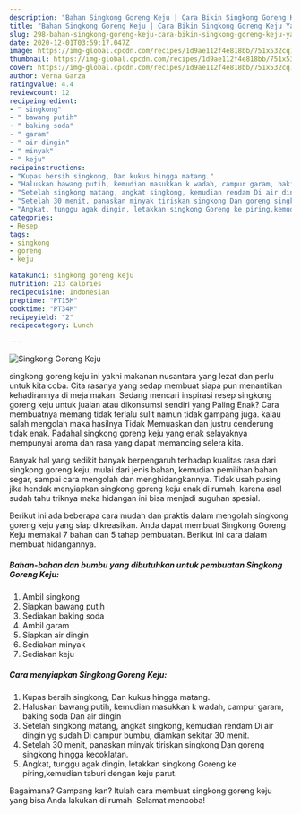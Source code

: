 ```yaml
---
description: "Bahan Singkong Goreng Keju | Cara Bikin Singkong Goreng Keju Yang Enak Banget"
title: "Bahan Singkong Goreng Keju | Cara Bikin Singkong Goreng Keju Yang Enak Banget"
slug: 298-bahan-singkong-goreng-keju-cara-bikin-singkong-goreng-keju-yang-enak-banget
date: 2020-12-01T03:59:17.047Z
image: https://img-global.cpcdn.com/recipes/1d9ae112f4e818bb/751x532cq70/singkong-goreng-keju-foto-resep-utama.jpg
thumbnail: https://img-global.cpcdn.com/recipes/1d9ae112f4e818bb/751x532cq70/singkong-goreng-keju-foto-resep-utama.jpg
cover: https://img-global.cpcdn.com/recipes/1d9ae112f4e818bb/751x532cq70/singkong-goreng-keju-foto-resep-utama.jpg
author: Verna Garza
ratingvalue: 4.4
reviewcount: 12
recipeingredient:
- " singkong"
- " bawang putih"
- " baking soda"
- " garam"
- " air dingin"
- " minyak"
- " keju"
recipeinstructions:
- "Kupas bersih singkong, Dan kukus hingga matang."
- "Haluskan bawang putih, kemudian masukkan k wadah, campur garam, baking soda Dan air dingin"
- "Setelah singkong matang, angkat singkong, kemudian rendam Di air dingin yg sudah Di campur bumbu, diamkan sekitar 30 menit."
- "Setelah 30 menit, panaskan minyak tiriskan singkong Dan goreng singkong hingga kecoklatan."
- "Angkat, tunggu agak dingin, letakkan singkong Goreng ke piring,kemudian taburi dengan keju parut."
categories:
- Resep
tags:
- singkong
- goreng
- keju

katakunci: singkong goreng keju 
nutrition: 213 calories
recipecuisine: Indonesian
preptime: "PT15M"
cooktime: "PT34M"
recipeyield: "2"
recipecategory: Lunch

---
```



![Singkong Goreng Keju](https://img-global.cpcdn.com/recipes/1d9ae112f4e818bb/751x532cq70/singkong-goreng-keju-foto-resep-utama.jpg)


singkong goreng keju ini yakni makanan nusantara yang lezat dan perlu untuk kita coba. Cita rasanya yang sedap membuat siapa pun menantikan kehadirannya di meja makan.
Sedang mencari inspirasi resep singkong goreng keju untuk jualan atau dikonsumsi sendiri yang Paling Enak? Cara membuatnya memang tidak terlalu sulit namun tidak gampang juga. kalau salah mengolah maka hasilnya Tidak Memuaskan dan justru cenderung tidak enak. Padahal singkong goreng keju yang enak selayaknya mempunyai aroma dan rasa yang dapat memancing selera kita.

Banyak hal yang sedikit banyak berpengaruh terhadap kualitas rasa dari singkong goreng keju, mulai dari jenis bahan, kemudian pemilihan bahan segar, sampai cara mengolah dan menghidangkannya. Tidak usah pusing jika hendak menyiapkan singkong goreng keju enak di rumah, karena asal sudah tahu triknya maka hidangan ini bisa menjadi suguhan spesial.




Berikut ini ada beberapa cara mudah dan praktis dalam mengolah singkong goreng keju yang siap dikreasikan. Anda dapat membuat Singkong Goreng Keju memakai 7 bahan dan 5 tahap pembuatan. Berikut ini cara dalam membuat hidangannya.

<!--inarticleads1-->

##### Bahan-bahan dan bumbu yang dibutuhkan untuk pembuatan Singkong Goreng Keju:

1. Ambil  singkong
1. Siapkan  bawang putih
1. Sediakan  baking soda
1. Ambil  garam
1. Siapkan  air dingin
1. Sediakan  minyak
1. Sediakan  keju




<!--inarticleads2-->

##### Cara menyiapkan Singkong Goreng Keju:

1. Kupas bersih singkong, Dan kukus hingga matang.
1. Haluskan bawang putih, kemudian masukkan k wadah, campur garam, baking soda Dan air dingin
1. Setelah singkong matang, angkat singkong, kemudian rendam Di air dingin yg sudah Di campur bumbu, diamkan sekitar 30 menit.
1. Setelah 30 menit, panaskan minyak tiriskan singkong Dan goreng singkong hingga kecoklatan.
1. Angkat, tunggu agak dingin, letakkan singkong Goreng ke piring,kemudian taburi dengan keju parut.




Bagaimana? Gampang kan? Itulah cara membuat singkong goreng keju yang bisa Anda lakukan di rumah. Selamat mencoba!
